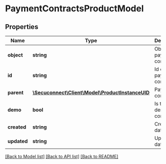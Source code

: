 # PaymentContractsProductModel

## Properties
Name | Type | Description | Notes
------------ | ------------- | ------------- | -------------
**object** | **string** | Object of payment contract | 
**id** | **string** | Id of payment contract | 
**parent** | [**\Secuconnect\Client\Model\ProductInstanceUID**](ProductInstanceUID.md) | Payment contract | 
**demo** | **bool** | Is this a demo contract | 
**created** | **string** | Created at date | 
**updated** | **string** | Updated at date | 

[[Back to Model list]](../README.md#documentation-for-models) [[Back to API list]](../README.md#documentation-for-api-endpoints) [[Back to README]](../README.md)


